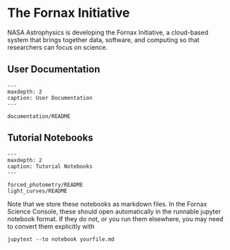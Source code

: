 # The Fornax Initiative

NASA Astrophysics is developing the Fornax Initiative, a cloud-based system that
brings together data, software, and computing so that researchers can focus on science.


## User Documentation

```{toctree}
---
maxdepth: 2
caption: User Documentation
---

documentation/README

```

## Tutorial Notebooks

```{toctree}
---
maxdepth: 2
caption: Tutorial Notebooks
---

forced_photometry/README
light_curves/README
```

Note that we store these notebooks as markdown files.  In the Fornax Science Console, these should open automatically in the runnable jupyter notebook format.  If they do not, or you run them elsewhere, you may need to convert them explicitly with 

`jupytext --to notebook yourfile.md`
